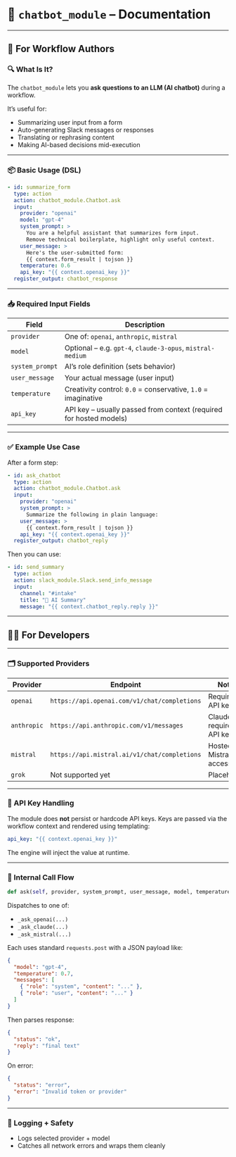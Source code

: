 # 🤖 `chatbot_module` – Documentation

---

## 🧑 For Workflow Authors

### 🔍 What Is It?

The `chatbot_module` lets you **ask questions to an LLM (AI chatbot)** during a workflow.

It’s useful for:
- Summarizing user input from a form
- Auto-generating Slack messages or responses
- Translating or rephrasing content
- Making AI-based decisions mid-execution

---

### 📦 Basic Usage (DSL)

```yaml
- id: summarize_form
  type: action
  action: chatbot_module.Chatbot.ask
  input:
    provider: "openai"
    model: "gpt-4"
    system_prompt: >
      You are a helpful assistant that summarizes form input.
      Remove technical boilerplate, highlight only useful context.
    user_message: >
      Here's the user-submitted form:
      {{ context.form_result | tojson }}
    temperature: 0.6
    api_key: "{{ context.openai_key }}"
  register_output: chatbot_response
```

---

### 📥 Required Input Fields

| Field | Description |
|-------|-------------|
| `provider` | One of: `openai`, `anthropic`, `mistral` |
| `model` | Optional – e.g. `gpt-4`, `claude-3-opus`, `mistral-medium` |
| `system_prompt` | AI’s role definition (sets behavior) |
| `user_message` | Your actual message (user input) |
| `temperature` | Creativity control: `0.0` = conservative, `1.0` = imaginative |
| `api_key` | API key – usually passed from context (required for hosted models) |

---

### ✅ Example Use Case

After a form step:

```yaml
- id: ask_chatbot
  type: action
  action: chatbot_module.Chatbot.ask
  input:
    provider: "openai"
    system_prompt: >
      Summarize the following in plain language:
    user_message: >
      {{ context.form_result | tojson }}
    api_key: "{{ context.openai_key }}"
  register_output: chatbot_reply
```

Then you can use:

```yaml
- id: send_summary
  type: action
  action: slack_module.Slack.send_info_message
  input:
    channel: "#intake"
    title: "🤖 AI Summary"
    message: "{{ context.chatbot_reply.reply }}"
```

---

## 🧑‍💻 For Developers

---

### 🗂 Supported Providers

| Provider | Endpoint | Notes |
|----------|----------|-------|
| `openai` | `https://api.openai.com/v1/chat/completions` | Requires API key |
| `anthropic` | `https://api.anthropic.com/v1/messages` | Claude 3, requires API key |
| `mistral` | `https://api.mistral.ai/v1/chat/completions` | Hosted Mistral access |
| `grok` | Not supported yet | Placeholder |

---

### 🔐 API Key Handling

The module does **not** persist or hardcode API keys. Keys are passed via the workflow context and rendered using templating:

```yaml
api_key: "{{ context.openai_key }}"
```

The engine will inject the value at runtime.

---

### 🧪 Internal Call Flow

```python
def ask(self, provider, system_prompt, user_message, model, temperature, api_key)
```

Dispatches to one of:

- `_ask_openai(...)`
- `_ask_claude(...)`
- `_ask_mistral(...)`

Each uses standard `requests.post` with a JSON payload like:

```json
{
  "model": "gpt-4",
  "temperature": 0.7,
  "messages": [
    { "role": "system", "content": "..." },
    { "role": "user", "content": "..." }
  ]
}
```

Then parses response:

```json
{
  "status": "ok",
  "reply": "final text"
}
```

On error:

```json
{
  "status": "error",
  "error": "Invalid token or provider"
}
```

---

### 🧰 Logging + Safety

- Logs selected provider + model
- Catches all network errors and wraps them cleanly
